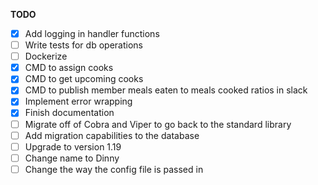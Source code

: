 **TODO**

- [X] Add logging in handler functions
- [ ] Write tests for db operations
- [ ] Dockerize
- [X] CMD to assign cooks
- [X] CMD to get upcoming cooks
- [X] CMD to publish member meals eaten to meals cooked ratios in slack
- [X] Implement error wrapping
- [X] Finish documentation
- [ ] Migrate off of Cobra and Viper to go back to the standard library
- [ ] Add migration capabilities to the database
- [ ] Upgrade to version 1.19
- [ ] Change name to Dinny
- [ ] Change the way the config file is passed in

